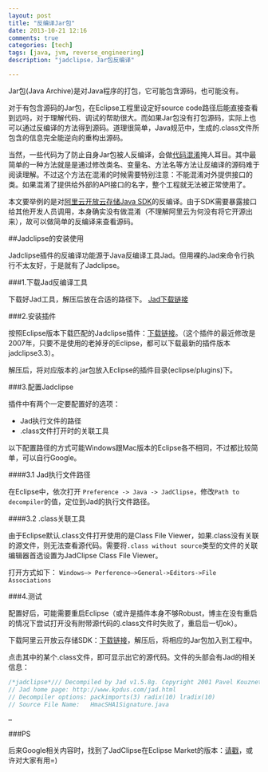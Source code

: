 ```yaml
---
layout: post
title: "反编译Jar包"
date: 2013-10-21 12:16
comments: true
categories: [tech]
tags: [java, jvm, reverse_engineering]
description: "jadclipse，Jar包反编译"

---
```



Jar包(Java Archive)是对Java程序的打包，它可能包含源码，也可能没有。

对于有包含源码的Jar包，在Eclipse工程里设定好source code路径后能直接查看到远吗，对于理解代码、调试的帮助很大。而如果Jar包没有打包源码，实际上也可以通过反编译的方法得到源码。道理很简单，Java规范中，生成的.class文件所包含的信息完全能逆向的重构出源码。

当然，一些代码为了防止自身Jar包被人反编译，会做[代码混淆](http://zh.wikipedia.org/wiki/%E4%BB%A3%E7%A0%81%E6%B7%B7%E6%B7%86)掩人耳目。其中最简单的一种方法就是是通过修改类名、变量名、方法名等方法让反编译的源码难于阅读理解。不过这个方法在混淆的时候需要特别注意：不能混淆对外提供接口的类。如果混淆了提供给外部的API接口的名字，整个工程就无法被正常使用了。

本文要举例的是对[阿里云开放云存储Java SDK](http://help.aliyun.com/origin?helpId=664)的反编译。由于SDK需要暴露接口给其他开发人员调用，本身确实没有做混淆（不理解阿里云为何没有将它开源出来），故可以做简单的反编译来查看源码。

<!--more-->

##Jadclipse的安装使用

Jadclipse插件的反编译功能源于Java反编译工具Jad。但用裸的Jad来命令行执行不太友好，于是就有了Jadclipse。


###1.下载Jad反编译工具

下载好Jad工具，解压后放在合适的路径下。
[Jad下载链接](http://varaneckas.com/jad/)


###2.安装插件

按照Eclipse版本下载匹配的Jadclipse插件：[下载链接](http://sourceforge.net/projects/jadclipse/files/?source=navbar)。（这个插件的最近修改是2007年，只要不是使用的老掉牙的Eclipse，都可以下载最新的插件版本jadclipse3.3）。

解压后，将对应版本的.jar包放入Eclipse的插件目录(eclipse/plugins)下。


###3.配置Jadclipse

插件中有两个一定要配置好的选项：

* Jad执行文件的路径
* .class文件打开时的关联工具

以下配置路径的方式可能Windows跟Mac版本的Eclipse各不相同，不过都比较简单，可以自行Google。

####3.1 Jad执行文件路径

在Eclipse中，依次打开 `Preference -> Java -> JadClipse`，修改`Path to decompiler`的值，定位到Jad的执行文件路径。

####3.2 .class关联工具

由于Eclipse默认.class文件打开使用的是Class File Viewer，如果.class没有关联的源文件，则无法查看源代码。需要将`.class without source`类型的文件的关联编辑器首选设置为JadClipse Class File Viewer。

打开方式如下： `Windows—> Perference—>General->Editors->File Associations`

###4.测试

配置好后，可能需要重启Eclipse（或许是插件本身不够Robust，博主在没有重启的情况下尝试打开没有附带源代码的.class文件时失败了，重启后一切ok）。

下载阿里云开放云存储SDK：[下载链接](http://help.aliyun.com/origin?helpId=664)，解压后，将相应的Jar包加入到工程中。

点击其中的某个.class文件，即可显示出它的源代码。文件的头部会有Jad的相关信息：

```java
/*jadclipse*/// Decompiled by Jad v1.5.8g. Copyright 2001 Pavel Kouznetsov.
// Jad home page: http://www.kpdus.com/jad.html
// Decompiler options: packimports(3) radix(10) lradix(10) 
// Source File Name:   HmacSHA1Signature.java

…

```


###PS

后来Google相关内容时，找到了JadClipse在Eclipse Market的版本：[请戳](http://marketplace.eclipse.org/content/jadclipse-eclipse-4x)，或许对大家有用=)